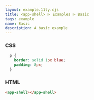 ```yaml
---
layout: example.11ty.cjs
title: <app-shell> ⌲ Examples ⌲ Basic
tags: example
name: Basic
description: A basic example
---
```


<style>
  app-shell {

  }
</style>
<app-shell>
</app-shell>

<h3>CSS</h3>

```css
  p {
    border: solid 1px blue;
    padding: 8px;
  }
```

<h3>HTML</h3>

```html
<app-shell></app-shell>
```
